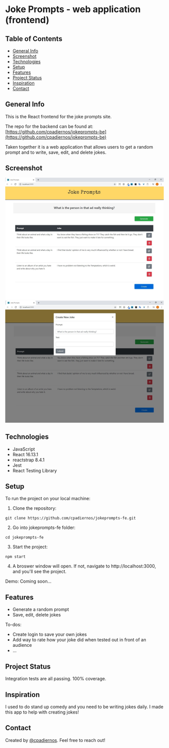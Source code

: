 # Joke Prompts - web application (frontend)

## Table of Contents

* [General Info](#general-info)
* [Screenshot](#screenshot)
* [Technologies](#technologies)
* [Setup](#setup)
* [Features](#features)
* [Project Status](#project-status)
* [Inspiration](#inspiration)
* [Contact](#contact)

## General Info
This is the React frontend for the joke prompts site.

The repo for the backend can be found at: [https://github.com/cpadiernos/jokeprompts-be](https://github.com/cpadiernos/jokeprompts-be)

Taken together it is a web application that allows users to get a random prompt and to write, save, edit, and delete jokes.

## Screenshot
![Joke Prompts Home](./images/jokeprompts-home.jpg)
![Joke Prompts Create](./images/jokeprompts-create.jpg)

## Technologies
* JavaScript
* React 16.13.1
* reactstrap 8.4.1
* Jest
* React Testing Library

## Setup
To run the project on your local machine:

1. Clone the repository:
```
git clone https://github.com/cpadiernos/jokeprompts-fe.git
```

2. Go into jokeprompts-fe folder:
```
cd jokeprompts-fe
```

3. Start the project:
```
npm start
```

4. A broswer window will open. If not, navigate to http://localhost:3000, and you'll see the project.

Demo: Coming soon...

## Features
* Generate a random prompt
* Save, edit, delete jokes


To-dos:
* Create login to save your own jokes
* Add way to rate how your joke did when tested out in front of an audience
* ...

## Project Status
Integration tests are all passing. 100% coverage.

## Inspiration
I used to do stand up comedy and you need to be writing jokes daily. I made this app to help with creating jokes!

## Contact
Created by [@cpadiernos](https://www.linkedin.com/in/carolpadiernos/). Feel free to reach out!
